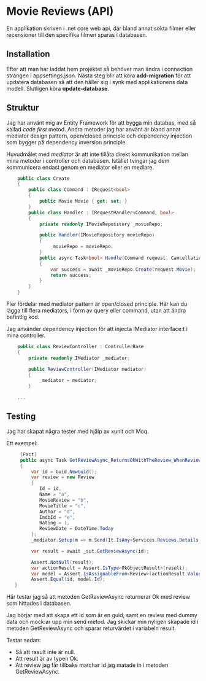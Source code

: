 # Movie Reviews (API)

En applikation skriven i .net core web api, där bland annat sökta filmer eller recensioner till den specifika filmen sparas i databasen.

## Installation

Efter att man har laddat hem projektet så behöver man ändra i connection strängen i appsettings.json. 
Nästa steg blir att köra **add-migration** för att updatera databasen så att den håller sig i synk med applikationens data modell.
Slutligen köra **update-database**.

## Struktur

Jag har använt mig av Entity Framework för att bygga min databas, med så kallad *code first* metod.
Andra metoder jag har använt är bland annat mediator design pattern, open/closed principle och dependency injection som bygger på dependency inversion principle.

Huvudmålet med *mediator* är att inte tillåta direkt kommunikation mellan mina metoder i controller och databasen. Istället tvingar jag dem kommunicera 
endast genom en mediator eller en medlare.

```cs
    public class Create
    {
        public class Command : IRequest<bool>
        {
            public Movie Movie { get; set; }
        }
        public class Handler : IRequestHandler<Command, bool>
        {
            private readonly IMovieRepository _movieRepo;

            public Handler(IMovieRepository movieRepo)
            {
                _movieRepo = movieRepo;
            }
            public async Task<bool> Handle(Command request, CancellationToken cancellationToken)
            {
                var success = await _movieRepo.Create(request.Movie);
                return success;
            }
        }
    }
```

Fler fördelar med mediator pattern är open/closed principle. Här kan du lägga till flera mediators, i form av query eller command, utan att ändra befintlig kod.

Jag använder dependency injection för att injecta IMediator interface:t i mina controller.

```cs
    public class ReviewController : ControllerBase
    {
        private readonly IMediator _mediator;

        public ReviewController(IMediator mediator)
        {
            _mediator = mediator;
        }

    ...
```

## Testing

Jag har skapat några tester med hjälp av xunit och Moq.

Ett exempel:

```cs
     [Fact]
     public async Task GetReviewAsync_ReturnsOkWithTheReview_WhenReviewIsFoundInDb()
     {
         var id = Guid.NewGuid();
         var review = new Review
         {
            Id = id,
            Name = "a",
            MovieReview = "b",
            MovieTitle = "c",
            Author = "d",
            ImdbId = "e",
            Rating = 1,
            ReviewDate = DateTime.Today
         };
         _mediator.Setup(m => m.Send(It.IsAny<Services.Reviews.Details.Query>(), It.IsAny<CancellationToken>())).ReturnsAsync(review);

         var result = await _sut.GetReviewAsync(id);

         Assert.NotNull(result);
         var actionResult = Assert.IsType<OkObjectResult>(result);
         var model = Assert.IsAssignableFrom<Review>(actionResult.Value);
         Assert.Equal(id, model.Id);
   }
```
Här testar jag så att metoden GetReviewAsync returnerar Ok med review som hittades i databasen.

Jag börjar med att skapa ett id som är en guid, samt en review med dummy data och mock:ar upp min send metod. Jag skickar min nyligen skapade id i metoden GetReviewAsync och sparar
returvärdet i variabeln result.

Testar sedan:

- Så att result inte är null. 
- Att result är av typen Ok.
- Att review jag får tillbaks matchar id jag matade in i metoden GetReviewAsync. 